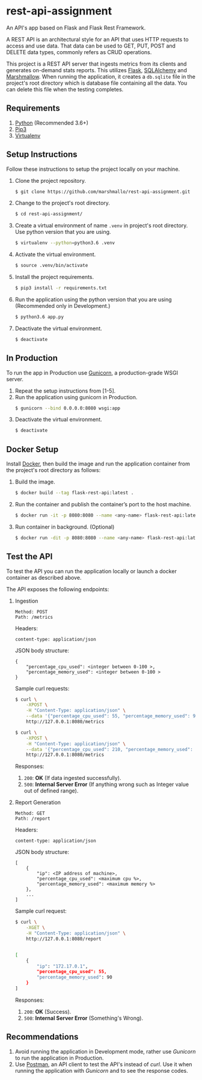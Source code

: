 # rest-api-assignment
An API's app based on Flask and Flask Rest Framework.

A REST API is an architectural style for an API that uses HTTP requests to access and use data. That data can be used to GET, PUT, POST and DELETE data types, commonly refers as CRUD operations.

This project is a REST API server that ingests metrics from its clients and
generates on-demand stats reports. This utilizes [Flask](https://flask.palletsprojects.com/en/1.1.x/), [SQLAlchemy](https://www.sqlalchemy.org/) and [Marshmallow](https://flask-marshmallow.readthedocs.io/en/latest/). When running the application, it creates a `db.sqlite` file in the project's root directory which is database file containing all the data. You can delete this file when the testing completes.

## Requirements

1. [Python](https://www.python.org/) (Recommended 3.6+)
2. [Pip3](https://pip.pypa.io/en/stable/)
3. [Virtualenv](https://virtualenv.pypa.io/en/stable/)

## Setup Instructions
Follow these instructions to setup the project locally on your machine.

1. Clone the project repository.
    ```bash
    $ git clone https://github.com/marshmallo/rest-api-assignment.git
    ```
2. Change to the project's root directory.
    ```bash
    $ cd rest-api-assignment/
    ```
3. Create a virtual environment of name `.venv` in project's root directory. Use python version that you are using.
    ```bash
    $ virtualenv --python=python3.6 .venv
    ```
4. Activate the virtual environment.
    ```bash
    $ source .venv/bin/activate
    ```
5. Install the project requirements.
    ```bash
    $ pip3 install -r requirements.txt
    ```
6. Run the application using the python version that you are using (Recommended only in Development.)
    ```bash
    $ python3.6 app.py
    ```
7. Deactivate the virtual environment.
    ```bash
    $ deactivate
    ```

## In Production

To run the app in Production use [Gunicorn](https://gunicorn.org/), a production-grade WSGI server.

1. Repeat the setup instructions from [1-5].
2. Run the application using gunicorn in Production.
    ```bash
    $ gunicorn --bind 0.0.0.0:8080 wsgi:app
    ```
3. Deactivate the virtual environment.
    ```bash
    $ deactivate
    ```
## Docker Setup

Install [Docker](https://docs.docker.com/get-docker/), then build the image and run the application container from the project's root directory as follows:

1. Build the image.
    ```bash
    $ docker build --tag flask-rest-api:latest .
    ```
2. Run the container and publish the container’s port to the host machine.
    ```bash
    $ docker run -it -p 8080:8080 --name <any-name> flask-rest-api:latest
    ```
3. Run container in background. (Optional)
    ```bash
    $ docker run -dit -p 8080:8080 --name <any-name> flask-rest-api:latest
    ```

## Test the API

To test the API you can run the application locally or launch a docker container as described above. 

The API exposes the following endpoints:

1. Ingestion
    ```
    Method: POST
    Path: /metrics
    ```
   Headers:
    ```
    content-type: application/json
    ```
    JSON body structure:
    ```
    {
        "percentage_cpu_used": <integer between 0-100 >,
        "percentage_memory_used": <integer between 0-100 >
    }
    ```
    Sample curl requests:
    ```bash
    $ curl \
        -XPOST \
        -H "Content-Type: application/json" \
        --data '{"percentage_cpu_used": 55, "percentage_memory_used": 90}' \
        http://127.0.0.1:8080/metrics
    ```
    ```bash
    $ curl \
        -XPOST \
        -H "Content-Type: application/json" \
        --data '{"percentage_cpu_used": 210, "percentage_memory_used": 35}' \
        http://127.0.0.1:8080/metrics
    ```
    Responses:
    1. `200`: **OK** (If data ingested successfully).
    2. `500`: **Internal Server Error** (If anything wrong such as Integer value out of defined range).

2. Report Generation
    ```
    Method: GET
    Path: /report
    ```
   Headers:
    ```
    content-type: application/json
    ```
   JSON body structure:
    ```
    [
        {
            "ip": <IP address of machine>,
            "percentage_cpu_used": <maximum cpu %>,
            "percentage_memory_used": <maximum memory %>
        },
        ...
    ]
    ```
   Sample curl request:
    ```bash
    $ curl \
        -XGET \
        -H "Content-Type: application/json" \
        http://127.0.0.1:8080/report
   
   
    [
        {
            "ip": "172.17.0.1",
            "percentage_cpu_used": 55,
            "percentage_memory_used": 90 
        }
    ]
    ```
   Responses:
    1. `200`: **OK** (Success).
    2. `500`: **Internal Server Error** (Something's Wrong).
    
## Recommendations

1. Avoid running the application in Development mode, rather use *Gunicorn* to run the application in Production.
2. Use [Postman](https://www.postman.com/), an API client to test the API's instead of *curl*. Use it when running the application with *Gunicorn* and to see the response codes.
   